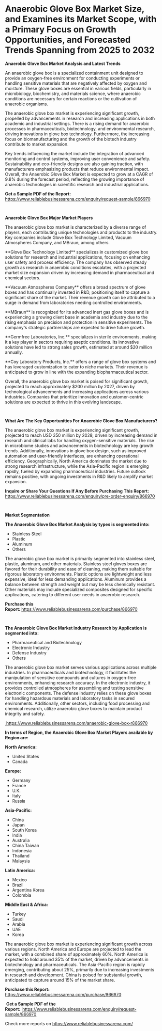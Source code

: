 <p><h1>Anaerobic Glove Box Market Size, and Examines its Market Scope, with a Primary Focus on Growth Opportunities, and Forecasted Trends Spanning from 2025 to 2032</h1></p><p><strong>Anaerobic Glove Box Market Analysis and Latest Trends</strong></p>
<p><p>An anaerobic glove box is a specialized containment unit designed to provide an oxygen-free environment for conducting experiments or handling sensitive materials that are negatively affected by oxygen and moisture. These glove boxes are essential in various fields, particularly in microbiology, biochemistry, and materials science, where anaerobic conditions are necessary for certain reactions or the cultivation of anaerobic organisms.</p><p>The anaerobic glove box market is experiencing significant growth, propelled by advancements in research and increasing applications in both academic and industrial settings. There is a rising demand for anaerobic processes in pharmaceuticals, biotechnology, and environmental research, driving innovations in glove box technology. Furthermore, the increasing focus on biomanufacturing and the growth of the biotech industry contribute to market expansion.</p><p>Key trends influencing the market include the integration of advanced monitoring and control systems, improving user convenience and safety. Sustainability and eco-friendly designs are also gaining traction, with manufacturers emphasizing products that reduce environmental impact. Overall, the Anaerobic Glove Box Market is expected to grow at a CAGR of 9.8% during the forecast period, reflecting the growing importance of anaerobic technologies in scientific research and industrial applications.</p></p>
<p><strong>Get a Sample PDF of the Report:&nbsp;</strong> <a href="https://www.reliablebusinessarena.com/enquiry/request-sample/866970?utm_campaign=2324&utm_medium=2&utm_source=Github&utm_content=ia&utm_term=19022025&utm_id=anaerobic-glove-box">https://www.reliablebusinessarena.com/enquiry/request-sample/866970</a></p>
<p>&nbsp;</p>
<p><strong>Anaerobic Glove Box Major Market Players</strong></p>
<p><p>The anaerobic glove box market is characterized by a diverse range of players, each contributing unique technologies and products to the industry. Key companies include Glove Box Technology Limited, Vacuum Atmospheres Company, and MBraun, among others.</p><p>**Glove Box Technology Limited** specializes in customized glove box solutions for research and industrial applications, focusing on enhancing user safety and process efficiency. The company has observed steady growth as research in anaerobic conditions escalates, with a projected market size expansion driven by increasing demand in pharmaceutical and chemical sectors.</p><p>**Vacuum Atmospheres Company** offers a broad spectrum of glove boxes and has continually invested in R&D, positioning itself to capture a significant share of the market. Their revenue growth can be attributed to a surge in demand from laboratories needing controlled environments.</p><p>**MBraun** is recognized for its advanced inert gas glove boxes and is experiencing a growing client base in academia and industry due to the rising emphasis on precision and protection in sensitive experiments. The company's strategic partnerships are expected to drive future growth.</p><p>**Germfree Laboratories, Inc.** specializes in sterile environments, making it a key player in sectors requiring aseptic conditions. Its innovative solutions have led to strong sales growth, estimated at around $20 million annually.</p><p>**Coy Laboratory Products, Inc.** offers a range of glove box systems and has leveraged customization to cater to niche markets. Their revenue is anticipated to grow in line with the expanding biopharmaceutical sector.</p><p>Overall, the anaerobic glove box market is poised for significant growth, projected to reach approximately $200 million by 2027, driven by technological advancements and increasing applications across various industries. Companies that prioritize innovation and customer-centric solutions are expected to thrive in this evolving landscape.</p></p>
<p>&nbsp;</p>
<p><strong>What Are The Key Opportunities For Anaerobic Glove Box Manufacturers?</strong></p>
<p><p>The anaerobic glove box market is experiencing significant growth, projected to reach USD 350 million by 2028, driven by increasing demand in research and clinical labs for handling oxygen-sensitive materials. The rise in microbiome studies and advancements in biotechnology are key growth trends. Additionally, innovations in glove box design, such as improved automation and user-friendly interfaces, are enhancing operational efficiency. Geographically, North America dominates the market due to strong research infrastructure, while the Asia-Pacific region is emerging rapidly, fueled by expanding pharmaceutical industries. Future outlook remains positive, with ongoing investments in R&D likely to amplify market expansion.</p></p>
<p><strong>Inquire or Share Your Questions If Any Before Purchasing This Report:</strong> <a href="https://www.reliablebusinessarena.com/enquiry/pre-order-enquiry/866970?utm_campaign=2324&utm_medium=2&utm_source=Github&utm_content=ia&utm_term=19022025&utm_id=anaerobic-glove-box">https://www.reliablebusinessarena.com/enquiry/pre-order-enquiry/866970</a></p>
<p>&nbsp;</p>
<p><strong>Market Segmentation</strong></p>
<p><strong>The Anaerobic Glove Box Market Analysis by types is segmented into:</strong></p>
<p><ul><li>Stainless Steel</li><li>Plastic</li><li>Aluminum</li><li>Others</li></ul></p>
<p><p>The anaerobic glove box market is primarily segmented into stainless steel, plastic, aluminum, and other materials. Stainless steel gloves boxes are favored for their durability and ease of cleaning, making them suitable for rigorous laboratory environments. Plastic options are lightweight and less expensive, ideal for less demanding applications. Aluminum provides a balance between strength and weight but may be less chemically resistant. Other materials may include specialized composites designed for specific applications, catering to different user needs in anaerobic research.</p></p>
<p><strong>Purchase this Report:&nbsp;</strong><a href="https://www.reliablebusinessarena.com/purchase/866970?utm_campaign=2324&utm_medium=2&utm_source=Github&utm_content=ia&utm_term=19022025&utm_id=anaerobic-glove-box">https://www.reliablebusinessarena.com/purchase/866970</a></p>
<p>&nbsp;</p>
<p><strong>The Anaerobic Glove Box Market Industry Research by Application is segmented into:</strong></p>
<p><ul><li>Pharmaceutical and Biotechnology</li><li>Electronic Industry</li><li>Defense Industry</li><li>Others</li></ul></p>
<p><p>The anaerobic glove box market serves various applications across multiple industries. In pharmaceuticals and biotechnology, it facilitates the manipulation of sensitive compounds and cultures in oxygen-free environments, enhancing research accuracy. In the electronic industry, it provides controlled atmospheres for assembling and testing sensitive electronic components. The defense industry relies on these glove boxes for handling hazardous materials and laboratory tasks in secured environments. Additionally, other sectors, including food processing and chemical research, utilize anaerobic glove boxes to maintain product integrity and safety.</p></p>
<p><a href="https://www.reliablebusinessarena.com/anaerobic-glove-box-r866970?utm_campaign=2324&utm_medium=2&utm_source=Github&utm_content=ia&utm_term=19022025&utm_id=anaerobic-glove-box">&nbsp;https://www.reliablebusinessarena.com/anaerobic-glove-box-r866970</a></p>
<p><strong>In terms of Region, the Anaerobic Glove Box Market Players available by Region are:</strong></p>
<p>
    <p> <strong> North America: </strong>
        <ul>
            <li>United States</li>
            <li>Canada</li>
        </ul>
        </p> 
    <p> <strong> Europe: </strong>
        <ul>
            <li>Germany</li>
            <li>France</li>
            <li>U.K.</li>
            <li>Italy</li>
            <li>Russia</li>
        </ul>
        </p> 
    <p> <strong> Asia-Pacific: </strong>
        <ul>
            <li>China</li>
            <li>Japan</li>
            <li>South Korea</li>
            <li>India</li>
            <li>Australia</li>
            <li>China Taiwan</li>
            <li>Indonesia</li>
            <li>Thailand</li>
            <li>Malaysia</li>
        </ul>
        </p> 
    <p> <strong> Latin America: </strong>
        <ul>
            <li>Mexico</li>
            <li>Brazil</li>
            <li>Argentina Korea</li>
            <li>Colombia</li>
        </ul>
        </p> 
    <p> <strong> Middle East & Africa: </strong>
        <ul>
            <li>Turkey</li>
            <li>Saudi</li>
            <li>Arabia</li>
            <li>UAE</li>
            <li>Korea</li>
        </ul>
    </p>
    </p>
<p><p>The anaerobic glove box market is experiencing significant growth across various regions. North America and Europe are projected to lead the market, with a combined share of approximately 60%. North America is expected to hold around 35% of the market, driven by advancements in biotechnology and pharmaceuticals. The Asia-Pacific region is rapidly emerging, contributing about 25%, primarily due to increasing investments in research and development. China is poised for substantial growth, anticipated to capture around 15% of the market share.</p></p>
<p><strong>Purchase this Report: </strong><a href="https://www.reliablebusinessarena.com/purchase/866970?utm_campaign=2324&utm_medium=2&utm_source=Github&utm_content=ia&utm_term=19022025&utm_id=anaerobic-glove-box">https://www.reliablebusinessarena.com/purchase/866970</a></p>
<p>&nbsp;<strong>Get a Sample PDF of the Report:&nbsp;&nbsp;</strong><a href="https://www.reliablebusinessarena.com/enquiry/request-sample/866970?utm_campaign=2324&utm_medium=2&utm_source=Github&utm_content=ia&utm_term=19022025&utm_id=anaerobic-glove-box">https://www.reliablebusinessarena.com/enquiry/request-sample/866970</a></p>
<p><strong></strong></p>
<p>Check more reports on <a href="https://www.reliablebusinessarena.com/?utm_campaign=2324&utm_medium=2&utm_source=Github&utm_content=ia&utm_term=19022025&utm_id=anaerobic-glove-box">https://www.reliablebusinessarena.com/</a></p>